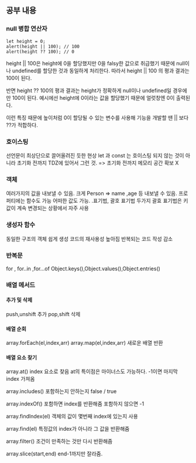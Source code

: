## 공부 내용

### null 병합 연산자

```
let height = 0;
alert(height || 100); // 100
alert(height ?? 100); // 0
```

height || 100은 height에 0을 할당했지만 0을 falsy한 값으로 취급했기 때문에 null이나 undefined를 할당한 것과 동일하게 처리한다. 따라서 height || 100 의 평과 결과는 100이 된다.

반면 height ?? 100의 평과 결과는 height가 정확하게 null이나 undefined일 경우에만 100이 된다.
예시에선 height에 0이라는 값을 할당했기 때문에 얼럿창엔 0이 출력된다.

이런 특징 때문에 높이처럼 0이 할당될 수 있는 변수를 사용해 기능을 개발할 땐 || 보다 ??가 적합하다.

### 호이스팅

선언문이 최상단으로 끌어올려진 듯한 현상
let 과 const 는 호이스팅 되지 않는 것이 아니라
초기화 전까지 TDZ에 있어서 그런 것. => 초기화 전까지 메모리 공간 확보 X

### 객체

여러가지의 값을 내보낼 수 있음.
크게 Person => name ,age 등 내보낼 수 있음.
프로퍼티에는 함수도 가능 어떠한 값도 가능.
.표기법, 괄호 표기법 두가지
괄효 표기법은 키값이 계속 변경되는 상황에서 자주 사용

### 생성자 함수

동일한 구조의 객체 쉽게 생성
코드의 재사용성 높아짐
반복되는 코드 작성 감소

### 반복문

for , for..in ,for...of
Object.keys(),Object.values(),Object.entries()

### 배열 메서드

#### 추가 및 삭제

push,unshift 추가
pop,shift 삭제

#### 배열 순회

array.forEach(el,index,arr)
array.map(el,index,arr) 새로운 배열 반환

#### 배열 요소 찾기

array.at() index 요소로 찾음 
at의 특이점은 마이너스도 가능하다. -1이면 마지막 index 가져옴

array.includes() 포함하는지 안하는지 false / true

array.indexOf() 포함하면 index를 반환해줌 포함하지 않으면 -1

array.findIndex(el)  객체의 값이 몇번째 index에 있는지 사용

array.find(el) 특정값의 index가 아니라 그 값을 반환해줌 

array.filter()  조건이 만족하는 것만 다시 반환해줌 

array.slice(start,end) end-1까지만 잘라줌.


